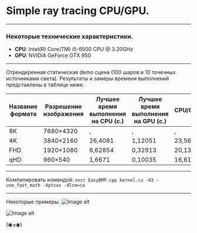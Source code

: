 <h1>Simple ray tracing CPU/GPU.</h1>

---
<h3>Некоторые технические характеристики.</h3>

- **CPU**: Intel(R) Core(TM) i5-6500 CPU @ 3.20GHz
- **GPU**: NVIDIA GeForce GTX 950

***
Отрендеренная статическая demo сцена (100 шаров и 10 точечных источниками света). Результаты и замеры времени выполнений представлены в таблице ниже.

Название формата | Разрешение изображения	|	Лучшее время выполнения на CPU (с.)	|	Лучшее время выполнения на GPU (с.)	|	CPU/GPU
---	| ---	|	---	|	---	|	---
8K | 7680×4320	|	,	|	,	|	,
4K | 3840×2160	|	26,4081	|	1,12051	|	23,5679
FHD | 1920×1080	|	6,62854	|	0,32913	|	20,1396
qHD | 960×540 | 1,6671 | 0,10035 | 16,6129

---
Компилировать командой:
`nvcc EasyBMP.cpp kernel.cu -O3 -use_fast_math -Xptxas -dlcm=ca`
***
Некоторые примеры.
![Image alt](https://github.com/JinRSA/CUDA/blob/master/Simple%20Ray%20Tracing/Images/Demo%20sample%201.jpg)

![Image alt](https://github.com/JinRSA/CUDA/blob/master/Simple%20Ray%20Tracing/Images/Randome%20sample%200.jpg)

(◉ܫ◉)
